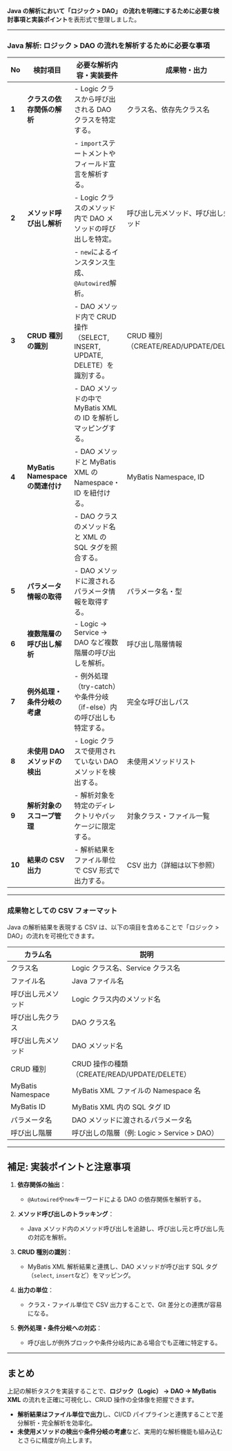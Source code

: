 **Java の解析において「ロジック > DAO」 の流れを明確にするために必要な検討事項と実装ポイント**を表形式で整理しました。

---

### **Java 解析: ロジック > DAO の流れを解析するために必要な事項**

| **No** | **検討項目**                     | **必要な解析内容・実装要件**                                               | **成果物・出力**                       |
| ------ | -------------------------------- | -------------------------------------------------------------------------- | -------------------------------------- |
| **1**  | **クラスの依存関係の解析**       | - Logic クラスから呼び出される DAO クラスを特定する。                      | クラス名、依存先クラス名               |
|        |                                  | - `import`ステートメントやフィールド宣言を解析する。                       |                                        |
| **2**  | **メソッド呼び出し解析**         | - Logic クラスのメソッド内で DAO メソッドの呼び出しを特定。                | 呼び出し元メソッド、呼び出し先メソッド |
|        |                                  | - `new`によるインスタンス生成、`@Autowired`解析。                          |                                        |
| **3**  | **CRUD 種別の識別**              | - DAO メソッド内で CRUD 操作（SELECT, INSERT, UPDATE, DELETE）を識別する。 | CRUD 種別（CREATE/READ/UPDATE/DELETE） |
|        |                                  | - DAO メソッドの中で MyBatis XML の ID を解析しマッピングする。            |                                        |
| **4**  | **MyBatis Namespace の関連付け** | - DAO メソッドと MyBatis XML の Namespace・ID を紐付ける。                 | MyBatis Namespace, ID                  |
|        |                                  | - DAO クラスのメソッド名と XML の SQL タグを照合する。                     |                                        |
| **5**  | **パラメータ情報の取得**         | - DAO メソッドに渡されるパラメータ情報を取得する。                         | パラメータ名・型                       |
| **6**  | **複数階層の呼び出し解析**       | - Logic → Service → DAO など複数階層の呼び出しを解析。                     | 呼び出し階層情報                       |
| **7**  | **例外処理・条件分岐の考慮**     | - 例外処理（try-catch）や条件分岐（if-else）内の呼び出しも特定する。       | 完全な呼び出しパス                     |
| **8**  | **未使用 DAO メソッドの検出**    | - Logic クラスで使用されていない DAO メソッドを検出する。                  | 未使用メソッドリスト                   |
| **9**  | **解析対象のスコープ管理**       | - 解析対象を特定のディレクトリやパッケージに限定する。                     | 対象クラス・ファイル一覧               |
| **10** | **結果の CSV 出力**              | - 解析結果をファイル単位で CSV 形式で出力する。                            | CSV 出力（詳細は以下参照）             |

---

### **成果物としての CSV フォーマット**

Java の解析結果を表現する CSV は、以下の項目を含めることで「ロジック > DAO」の流れを可視化できます。

| **カラム名**       | **説明**                                     |
| ------------------ | -------------------------------------------- |
| クラス名           | Logic クラス名、Service クラス名             |
| ファイル名         | Java ファイル名                              |
| 呼び出し元メソッド | Logic クラス内のメソッド名                   |
| 呼び出し先クラス   | DAO クラス名                                 |
| 呼び出し先メソッド | DAO メソッド名                               |
| CRUD 種別          | CRUD 操作の種類（CREATE/READ/UPDATE/DELETE） |
| MyBatis Namespace  | MyBatis XML ファイルの Namespace 名          |
| MyBatis ID         | MyBatis XML 内の SQL タグ ID                 |
| パラメータ名       | DAO メソッドに渡されるパラメータ名           |
| 呼び出し階層       | 呼び出しの階層（例: Logic > Service > DAO）  |

---

## **補足: 実装ポイントと注意事項**

1. **依存関係の抽出**：

   - `@Autowired`や`new`キーワードによる DAO の依存関係を解析する。

2. **メソッド呼び出しのトラッキング**：

   - Java メソッド内のメソッド呼び出しを追跡し、呼び出し元と呼び出し先の対応を解析。

3. **CRUD 種別の識別**：

   - MyBatis XML 解析結果と連携し、DAO メソッドが呼び出す SQL タグ（`select`, `insert`など）をマッピング。

4. **出力の単位**：

   - クラス・ファイル単位で CSV 出力することで、Git 差分との連携が容易になる。

5. **例外処理・条件分岐への対応**：
   - 呼び出しが例外ブロックや条件分岐内にある場合でも正確に特定する。

---

## **まとめ**

上記の解析タスクを実装することで、**ロジック（Logic） → DAO → MyBatis XML** の流れを正確に可視化し、CRUD 操作の全体像を把握できます。

- **解析結果はファイル単位で出力**し、CI/CD パイプラインと連携することで差分解析・完全解析を効率化。
- **未使用メソッドの検出**や**条件分岐の考慮**など、実用的な解析機能も組み込むとさらに精度が向上します。
